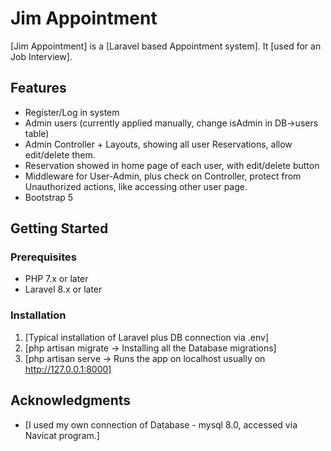 # Jim Appointment

[Jim Appointment] is a [Laravel based Appointment system]. It [used for an Job Interview].

## Features

- Register/Log in system
- Admin users (currently applied manually, change isAdmin in DB->users table)
- Admin Controller + Layouts, showing all user Reservations, allow edit/delete them.
- Reservation showed in home page of each user, with edit/delete button
- Middleware for User-Admin, plus check on Controller, protect from Unauthorized actions, like accessing other user page.
- Bootstrap 5

## Getting Started

### Prerequisites
- PHP 7.x or later
- Laravel 8.x or later

### Installation

1. [Typical installation of Laravel plus DB connection via .env]
2. [php artisan migrate -> Installing all the Database migrations]
3. [php artisan serve -> Runs the app on localhost usually on http://127.0.0.1:8000]

## Acknowledgments

- [I used my own connection of Database - mysql 8.0, accessed via Navicat program.]
